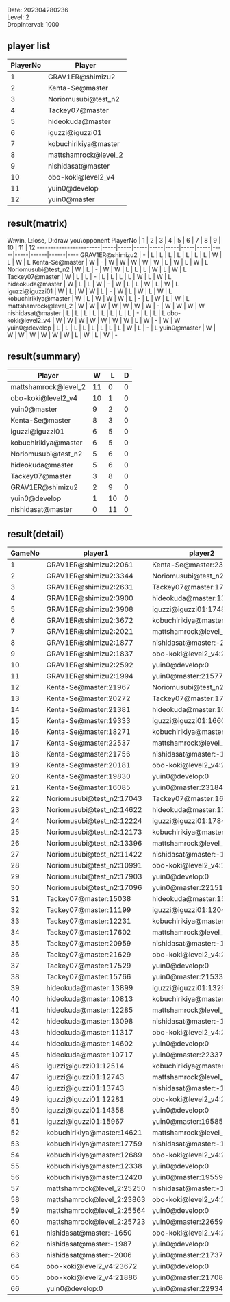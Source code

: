 Date: 202304280236  
Level: 2  
DropInterval: 1000  
## player list
PlayerNo  |  Player
----------|----------------------
1         |  GRAV1ER@shimizu2
2         |  Kenta-Se@master
3         |  Noriomusubi@test_n2
4         |  Tackey07@master
5         |  hideokuda@master
6         |  iguzzi@iguzzi01
7         |  kobuchirikiya@master
8         |  mattshamrock@level_2
9         |  nishidasat@master
10        |  obo-koki@level2_v4
11        |  yuin0@develop
12        |  yuin0@master
## result(matrix)
W:win, L:lose, D:draw
you\opponent PlayerNo  |  1  |  2  |  3  |  4  |  5  |  6  |  7  |  8  |  9  |  10  |  11  |  12
-----------------------|-----|-----|-----|-----|-----|-----|-----|-----|-----|------|------|----
GRAV1ER@shimizu2       |  -  |  L  |  L  |  L  |  L  |  L  |  L  |  L  |  W  |  L   |  W   |  L
Kenta-Se@master        |  W  |  -  |  W  |  W  |  W  |  W  |  W  |  L  |  W  |  L   |  W   |  L
Noriomusubi@test_n2    |  W  |  L  |  -  |  W  |  W  |  L  |  L  |  L  |  W  |  L   |  W   |  L
Tackey07@master        |  W  |  L  |  L  |  -  |  L  |  L  |  L  |  L  |  W  |  L   |  W   |  L
hideokuda@master       |  W  |  L  |  L  |  W  |  -  |  W  |  L  |  L  |  W  |  L   |  W   |  L
iguzzi@iguzzi01        |  W  |  L  |  W  |  W  |  L  |  -  |  W  |  L  |  W  |  L   |  W   |  L
kobuchirikiya@master   |  W  |  L  |  W  |  W  |  W  |  L  |  -  |  L  |  W  |  L   |  W   |  L
mattshamrock@level_2   |  W  |  W  |  W  |  W  |  W  |  W  |  W  |  -  |  W  |  W   |  W   |  W
nishidasat@master      |  L  |  L  |  L  |  L  |  L  |  L  |  L  |  L  |  -  |  L   |  L   |  L
obo-koki@level2_v4     |  W  |  W  |  W  |  W  |  W  |  W  |  W  |  L  |  W  |  -   |  W   |  W
yuin0@develop          |  L  |  L  |  L  |  L  |  L  |  L  |  L  |  L  |  W  |  L   |  -   |  L
yuin0@master           |  W  |  W  |  W  |  W  |  W  |  W  |  W  |  L  |  W  |  L   |  W   |  -
## result(summary)
Player                |  W   |  L   |  D
----------------------|------|------|---
mattshamrock@level_2  |  11  |  0   |  0
obo-koki@level2_v4    |  10  |  1   |  0
yuin0@master          |  9   |  2   |  0
Kenta-Se@master       |  8   |  3   |  0
iguzzi@iguzzi01       |  6   |  5   |  0
kobuchirikiya@master  |  6   |  5   |  0
Noriomusubi@test_n2   |  5   |  6   |  0
hideokuda@master      |  5   |  6   |  0
Tackey07@master       |  3   |  8   |  0
GRAV1ER@shimizu2      |  2   |  9   |  0
yuin0@develop         |  1   |  10  |  0
nishidasat@master     |  0   |  11  |  0
## result(detail)
GameNo  |  player1                     |  player2
--------|------------------------------|----------------------------
1       |  GRAV1ER@shimizu2:2061       |  Kenta-Se@master:23445
2       |  GRAV1ER@shimizu2:3344       |  Noriomusubi@test_n2:12133
3       |  GRAV1ER@shimizu2:2631       |  Tackey07@master:17342
4       |  GRAV1ER@shimizu2:3900       |  hideokuda@master:13985
5       |  GRAV1ER@shimizu2:3908       |  iguzzi@iguzzi01:17480
6       |  GRAV1ER@shimizu2:3672       |  kobuchirikiya@master:16031
7       |  GRAV1ER@shimizu2:2021       |  mattshamrock@level_2:25394
8       |  GRAV1ER@shimizu2:1877       |  nishidasat@master:-2026
9       |  GRAV1ER@shimizu2:1837       |  obo-koki@level2_v4:22911
10      |  GRAV1ER@shimizu2:2592       |  yuin0@develop:0
11      |  GRAV1ER@shimizu2:1994       |  yuin0@master:21577
12      |  Kenta-Se@master:21967       |  Noriomusubi@test_n2:13715
13      |  Kenta-Se@master:20272       |  Tackey07@master:17400
14      |  Kenta-Se@master:21381       |  hideokuda@master:10394
15      |  Kenta-Se@master:19333       |  iguzzi@iguzzi01:16601
16      |  Kenta-Se@master:18271       |  kobuchirikiya@master:13244
17      |  Kenta-Se@master:22537       |  mattshamrock@level_2:25611
18      |  Kenta-Se@master:21756       |  nishidasat@master:-1592
19      |  Kenta-Se@master:20181       |  obo-koki@level2_v4:22704
20      |  Kenta-Se@master:19830       |  yuin0@develop:0
21      |  Kenta-Se@master:16085       |  yuin0@master:23184
22      |  Noriomusubi@test_n2:17043   |  Tackey07@master:16431
23      |  Noriomusubi@test_n2:14622   |  hideokuda@master:13794
24      |  Noriomusubi@test_n2:12224   |  iguzzi@iguzzi01:17846
25      |  Noriomusubi@test_n2:12173   |  kobuchirikiya@master:15624
26      |  Noriomusubi@test_n2:13396   |  mattshamrock@level_2:25575
27      |  Noriomusubi@test_n2:11422   |  nishidasat@master:-1444
28      |  Noriomusubi@test_n2:10991   |  obo-koki@level2_v4:16711
29      |  Noriomusubi@test_n2:17903   |  yuin0@develop:0
30      |  Noriomusubi@test_n2:17096   |  yuin0@master:22151
31      |  Tackey07@master:15038       |  hideokuda@master:15806
32      |  Tackey07@master:11199       |  iguzzi@iguzzi01:12049
33      |  Tackey07@master:12231       |  kobuchirikiya@master:16007
34      |  Tackey07@master:17602       |  mattshamrock@level_2:25331
35      |  Tackey07@master:20959       |  nishidasat@master:-1572
36      |  Tackey07@master:21629       |  obo-koki@level2_v4:23901
37      |  Tackey07@master:17529       |  yuin0@develop:0
38      |  Tackey07@master:15766       |  yuin0@master:21533
39      |  hideokuda@master:13899      |  iguzzi@iguzzi01:13290
40      |  hideokuda@master:10813      |  kobuchirikiya@master:14210
41      |  hideokuda@master:12285      |  mattshamrock@level_2:24677
42      |  hideokuda@master:13098      |  nishidasat@master:-1484
43      |  hideokuda@master:11317      |  obo-koki@level2_v4:23211
44      |  hideokuda@master:14602      |  yuin0@develop:0
45      |  hideokuda@master:10717      |  yuin0@master:22337
46      |  iguzzi@iguzzi01:12514       |  kobuchirikiya@master:11909
47      |  iguzzi@iguzzi01:12743       |  mattshamrock@level_2:25228
48      |  iguzzi@iguzzi01:13743       |  nishidasat@master:-1572
49      |  iguzzi@iguzzi01:12281       |  obo-koki@level2_v4:22163
50      |  iguzzi@iguzzi01:14358       |  yuin0@develop:0
51      |  iguzzi@iguzzi01:15967       |  yuin0@master:19585
52      |  kobuchirikiya@master:14621  |  mattshamrock@level_2:25508
53      |  kobuchirikiya@master:17759  |  nishidasat@master:-1997
54      |  kobuchirikiya@master:12689  |  obo-koki@level2_v4:21836
55      |  kobuchirikiya@master:12338  |  yuin0@develop:0
56      |  kobuchirikiya@master:12420  |  yuin0@master:19559
57      |  mattshamrock@level_2:25250  |  nishidasat@master:-1024
58      |  mattshamrock@level_2:23863  |  obo-koki@level2_v4:17767
59      |  mattshamrock@level_2:25564  |  yuin0@develop:0
60      |  mattshamrock@level_2:25723  |  yuin0@master:22659
61      |  nishidasat@master:-1650     |  obo-koki@level2_v4:22652
62      |  nishidasat@master:-1987     |  yuin0@develop:0
63      |  nishidasat@master:-2006     |  yuin0@master:21737
64      |  obo-koki@level2_v4:23672    |  yuin0@develop:0
65      |  obo-koki@level2_v4:21886    |  yuin0@master:21708
66      |  yuin0@develop:0             |  yuin0@master:22934

